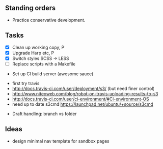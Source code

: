 ## Standing orders

- Practice conservative development.

## Tasks

 * [x] Clean up working copy, P
 * [x] Upgrade Harp etc, P
 * [x] Switch styles SCSS -> LESS
 * [ ] Replace scripts with a Makefile
 * Set up CI build server (awesome sauce)
  - first try travis
   - http://docs.travis-ci.com/user/deployment/s3/ (but need finer control)
   - http://www.niteoweb.com/blog/robot-on-travis-uploading-results-to-s3
   - http://docs.travis-ci.com/user/ci-environment/#CI-environment-OS
   - need up to date s3cmd https://launchpad.net/ubuntu/+source/s3cmd
 * Draft handling: branch vs folder
## Ideas

- design minimal nav template for sandbox pages
